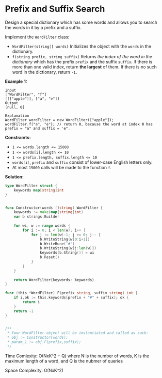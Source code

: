 # Prefix and Suffix Search

Design a special dictionary which has some words and allows you to search the words in it by a prefix and a suffix.

Implement the  `WordFilter`  class:

-   `WordFilter(string[] words)`  Initializes the object with the  `words`  in the dictionary.
-   `f(string prefix, string suffix)`  Returns  _the index of the word in the dictionary_  which has the prefix  `prefix`  and the suffix  `suffix`. If there is more than one valid index, return  **the largest**  of them. If there is no such word in the dictionary, return  `-1`.

**Example 1:**

    Input
    ["WordFilter", "f"]
    [[["apple"]], ["a", "e"]]
    Output
    [null, 0]

    Explanation
    WordFilter wordFilter = new WordFilter(["apple"]);
    wordFilter.f("a", "e"); // return 0, because the word at index 0 has prefix = "a" and suffix = 'e".

**Constraints:**

-   `1 <= words.length <= 15000`
-   `1 <= words[i].length <= 10`
-   `1 <= prefix.length, suffix.length <= 10`
-   `words[i]`,  `prefix`  and  `suffix`  consist of lower-case English letters only.
-   At most  `15000`  calls will be made to the function  `f`.

**Solution:**

```go
type WordFilter struct {
    keywords map[string]int
}


func Constructor(words []string) WordFilter {
    keywords := make(map[string]int)
    var b strings.Builder
    
    for wi, w := range words {
        for i := 0; i < len(w); i++ {
            for j := len(w)-1; j >= 0; j-- {
                b.WriteString(w[0:i+1])
                b.WriteRune('#')
                b.WriteString(w[j:len(w)])
                keywords[b.String()] = wi
                b.Reset()
            }
        }
    }
    
    return WordFilter{keywords: keywords}
}

func (this *WordFilter) F(prefix string, suffix string) int {
    if i,ok := this.keywords[prefix + "#" + suffix]; ok {
        return i
    }
    return -1
}


/**
 * Your WordFilter object will be instantiated and called as such:
 * obj := Constructor(words);
 * param_1 := obj.F(prefix,suffix);
 */
```

Time Comlexity: O(NxK^2 + Q) where N is the number of words, K is the maximum length of a word, and Q is the nubmer of queries
 
Space Complexity: O(NxK^2)
